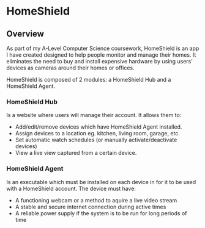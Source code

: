 # HomeShield
## Overview
As part of my A-Level Computer Science coursework, HomeShield is an app I have created designed to help people monitor and manage their homes. It eliminates the need to buy and install expensive hardware by using users' devices as cameras around their homes or offices.

HomeShield is composed of 2 modules: a HomeShield Hub and a HomeShield Agent.
### HomeShield Hub
Is a website where users will manage their account. It allows them to:
- Add/edit/remove devices which have HomeShield Agent installed. 
- Assign devices to a location eg. kitchen, living room, garage, etc.
- Set automatic watch schedules (or manually activate/deactivate devices)
- View a live view captured from a certain device. 
### HomeShield Agent
Is an executable which must be installed on each device in for it to be used with a HomeShield account. The device must have:
- A functioning webcam or a method to aquire a live video stream
- A stable and secure internet connection during active times
- A reliable power supply if the system is to be run for long periods of time
